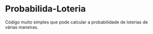 # Probabilida-Loteria

Código muito simples que pode calcular a probabilidade de loterias de várias maneiras.
